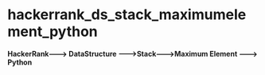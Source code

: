 # hackerrank_ds_stack_maximumelement_python
**HackerRank---> DataStructure --->Stack--->Maximum Element ---> Python**
